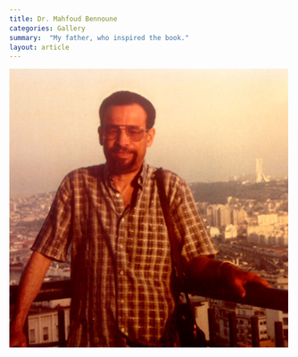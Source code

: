 ```yaml
---
title: Dr. Mahfoud Bennoune
categories: Gallery
summary:  "My father, who inspired the book."
layout: article
---
```

![](/assets/img/Dr-Mahfoud-Bennoune.jpg)
